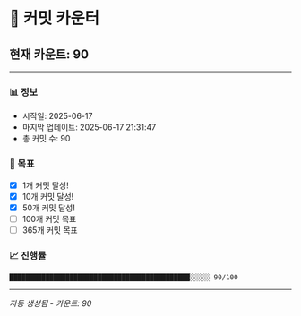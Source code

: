 # 🔢 커밋 카운터

## 현재 카운트: 90

---

### 📊 정보
- 시작일: 2025-06-17
- 마지막 업데이트: 2025-06-17 21:31:47
- 총 커밋 수: 90

### 🎯 목표
- [x] 1개 커밋 달성!
- [x] 10개 커밋 달성!
- [x] 50개 커밋 달성!
- [ ] 100개 커밋 목표
- [ ] 365개 커밋 목표

### 📈 진행률
```
█████████████████████████████████████████████░░░░░ 90/100
```

---
*자동 생성됨 - 카운트: 90*
